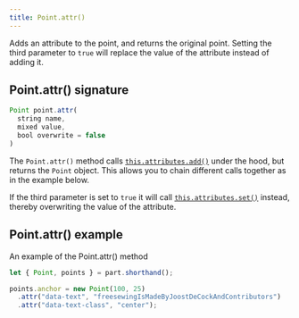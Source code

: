 ```yaml
---
title: Point.attr()
---
```


Adds an attribute to the point, and returns the original point. Setting the third parameter
to `true` will replace the value of the attribute instead of adding it.

## Point.attr() signature

```js
Point point.attr(
  string name, 
  mixed value, 
  bool overwrite = false
)
```

The `Point.attr()` method calls [`this.attributes.add()`](/reference/api/attributes/add/) under the hood, but returns the `Point` object.
This allows you to chain different calls together as in the example below.

If the third parameter is set to `true` it will call [`this.attributes.set()`](/reference/api/attributes/set/) instead, thereby overwriting the value of the attribute.

## Point.attr() example

<Example part="point_attr">
An example of the Point.attr() method
</Example>

```js
let { Point, points } = part.shorthand();

points.anchor = new Point(100, 25)
  .attr("data-text", "freesewingIsMadeByJoostDeCockAndContributors")
  .attr("data-text-class", "center");
```
